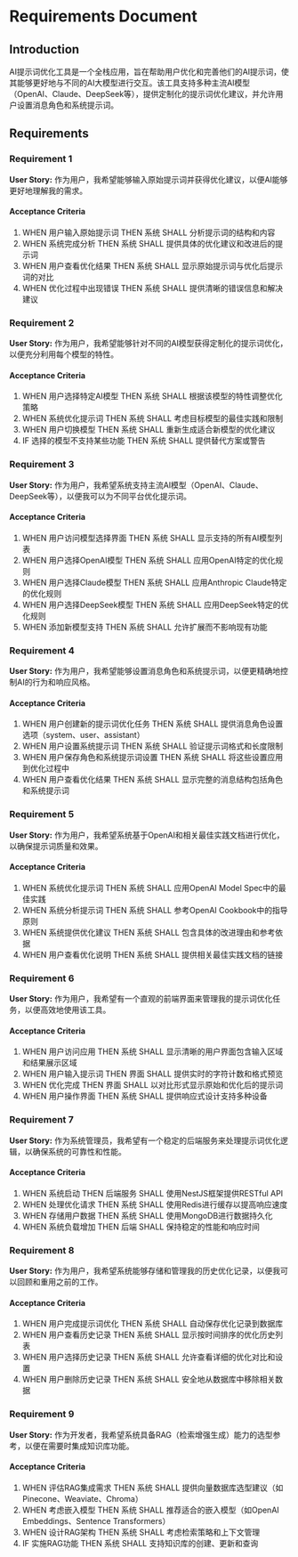 # Requirements Document

## Introduction

AI提示词优化工具是一个全栈应用，旨在帮助用户优化和完善他们的AI提示词，使其能够更好地与不同的AI大模型进行交互。该工具支持多种主流AI模型（OpenAI、Claude、DeepSeek等），提供定制化的提示词优化建议，并允许用户设置消息角色和系统提示词。

## Requirements

### Requirement 1

**User Story:** 作为用户，我希望能够输入原始提示词并获得优化建议，以便AI能够更好地理解我的需求。

#### Acceptance Criteria

1. WHEN 用户输入原始提示词 THEN 系统 SHALL 分析提示词的结构和内容
2. WHEN 系统完成分析 THEN 系统 SHALL 提供具体的优化建议和改进后的提示词
3. WHEN 用户查看优化结果 THEN 系统 SHALL 显示原始提示词与优化后提示词的对比
4. WHEN 优化过程中出现错误 THEN 系统 SHALL 提供清晰的错误信息和解决建议

### Requirement 2

**User Story:** 作为用户，我希望能够针对不同的AI模型获得定制化的提示词优化，以便充分利用每个模型的特性。

#### Acceptance Criteria

1. WHEN 用户选择特定AI模型 THEN 系统 SHALL 根据该模型的特性调整优化策略
2. WHEN 系统优化提示词 THEN 系统 SHALL 考虑目标模型的最佳实践和限制
3. WHEN 用户切换模型 THEN 系统 SHALL 重新生成适合新模型的优化建议
4. IF 选择的模型不支持某些功能 THEN 系统 SHALL 提供替代方案或警告

### Requirement 3

**User Story:** 作为用户，我希望系统支持主流AI模型（OpenAI、Claude、DeepSeek等），以便我可以为不同平台优化提示词。

#### Acceptance Criteria

1. WHEN 用户访问模型选择界面 THEN 系统 SHALL 显示支持的所有AI模型列表
2. WHEN 用户选择OpenAI模型 THEN 系统 SHALL 应用OpenAI特定的优化规则
3. WHEN 用户选择Claude模型 THEN 系统 SHALL 应用Anthropic Claude特定的优化规则
4. WHEN 用户选择DeepSeek模型 THEN 系统 SHALL 应用DeepSeek特定的优化规则
5. WHEN 添加新模型支持 THEN 系统 SHALL 允许扩展而不影响现有功能

### Requirement 4

**User Story:** 作为用户，我希望能够设置消息角色和系统提示词，以便更精确地控制AI的行为和响应风格。

#### Acceptance Criteria

1. WHEN 用户创建新的提示词优化任务 THEN 系统 SHALL 提供消息角色设置选项（system、user、assistant）
2. WHEN 用户设置系统提示词 THEN 系统 SHALL 验证提示词格式和长度限制
3. WHEN 用户保存角色和系统提示词设置 THEN 系统 SHALL 将这些设置应用到优化过程中
4. WHEN 用户查看优化结果 THEN 系统 SHALL 显示完整的消息结构包括角色和系统提示词

### Requirement 5

**User Story:** 作为用户，我希望系统基于OpenAI和相关最佳实践文档进行优化，以确保提示词质量和效果。

#### Acceptance Criteria

1. WHEN 系统优化提示词 THEN 系统 SHALL 应用OpenAI Model Spec中的最佳实践
2. WHEN 系统分析提示词 THEN 系统 SHALL 参考OpenAI Cookbook中的指导原则
3. WHEN 系统提供优化建议 THEN 系统 SHALL 包含具体的改进理由和参考依据
4. WHEN 用户查看优化说明 THEN 系统 SHALL 提供相关最佳实践文档的链接

### Requirement 6

**User Story:** 作为用户，我希望有一个直观的前端界面来管理我的提示词优化任务，以便高效地使用该工具。

#### Acceptance Criteria

1. WHEN 用户访问应用 THEN 系统 SHALL 显示清晰的用户界面包含输入区域和结果展示区域
2. WHEN 用户输入提示词 THEN 界面 SHALL 提供实时的字符计数和格式预览
3. WHEN 优化完成 THEN 界面 SHALL 以对比形式显示原始和优化后的提示词
4. WHEN 用户操作界面 THEN 系统 SHALL 提供响应式设计支持多种设备

### Requirement 7

**User Story:** 作为系统管理员，我希望有一个稳定的后端服务来处理提示词优化逻辑，以确保系统的可靠性和性能。

#### Acceptance Criteria

1. WHEN 系统启动 THEN 后端服务 SHALL 使用NestJS框架提供RESTful API
2. WHEN 处理优化请求 THEN 系统 SHALL 使用Redis进行缓存以提高响应速度
3. WHEN 存储用户数据 THEN 系统 SHALL 使用MongoDB进行数据持久化
4. WHEN 系统负载增加 THEN 后端 SHALL 保持稳定的性能和响应时间

### Requirement 8

**User Story:** 作为用户，我希望系统能够存储和管理我的历史优化记录，以便我可以回顾和重用之前的工作。

#### Acceptance Criteria

1. WHEN 用户完成提示词优化 THEN 系统 SHALL 自动保存优化记录到数据库
2. WHEN 用户查看历史记录 THEN 系统 SHALL 显示按时间排序的优化历史列表
3. WHEN 用户选择历史记录 THEN 系统 SHALL 允许查看详细的优化对比和设置
4. WHEN 用户删除历史记录 THEN 系统 SHALL 安全地从数据库中移除相关数据

### Requirement 9

**User Story:** 作为开发者，我希望系统具备RAG（检索增强生成）能力的选型参考，以便在需要时集成知识库功能。

#### Acceptance Criteria

1. WHEN 评估RAG集成需求 THEN 系统 SHALL 提供向量数据库选型建议（如Pinecone、Weaviate、Chroma）
2. WHEN 考虑嵌入模型 THEN 系统 SHALL 推荐适合的嵌入模型（如OpenAI Embeddings、Sentence Transformers）
3. WHEN 设计RAG架构 THEN 系统 SHALL 考虑检索策略和上下文管理
4. IF 实施RAG功能 THEN 系统 SHALL 支持知识库的创建、更新和查询